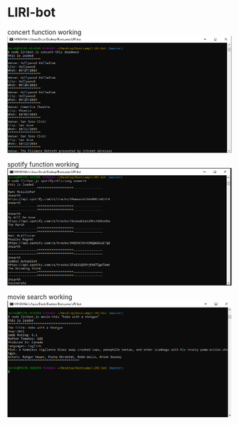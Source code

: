 # LIRI-bot

concert function working
![Concert](concert.png)

spotify function working
![Spotify](spotify.png)

movie search working
![Movie](movie.png)